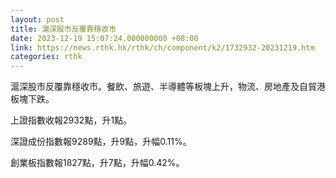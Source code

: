 ```yaml
---
layout: post
title: 滬深股市反覆靠穩收市
date: 2023-12-19 15:07:24.000000000 +08:00
link: https://news.rthk.hk/rthk/ch/component/k2/1732932-20231219.htm
categories: rthk
---
```


滬深股市反覆靠穩收市。餐飲、旅遊、半導體等板塊上升，物流、房地產及自貿港板塊下跌。

上證指數收報2932點，升1點。

深證成份指數報9289點，升9點，升幅0.11%。

創業板指數報1827點，升7點，升幅0.42%。
